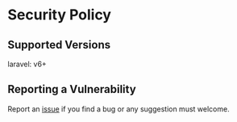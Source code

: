 # Security Policy

## Supported Versions

laravel: v6+

## Reporting a Vulnerability

Report an [issue](https://github.com/shivragshukla/laravel-post-comment-reply/issues) if you find a bug or any suggestion must welcome.

